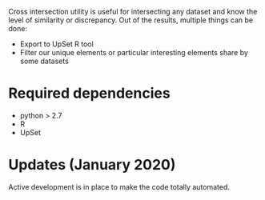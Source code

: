 
Cross intersection utility is useful for intersecting any dataset and know the level of similarity or discrepancy. Out of the results, multiple things can be done:

- Export to UpSet R tool
- Filter our unique elements or particular interesting elements share by some datasets

# Required dependencies

- python > 2.7
- R 
- UpSet 

# Updates (January 2020) 

Active development is in place to make the code totally automated. 
